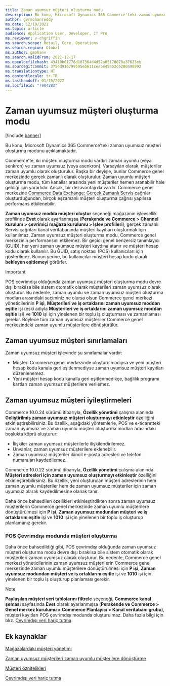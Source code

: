 ```yaml
---
title: Zaman uyumsuz müşteri oluşturma modu
description: Bu konu, Microsoft Dynamics 365 Commerce'teki zaman uyumsuz müşteri oluşturma modunu açıklamaktadır.
author: gvrmohanreddy
ms.date: 12/10/2021
ms.topic: article
audience: Application User, Developer, IT Pro
ms.reviewer: v-chgriffin
ms.search.scope: Retail, Core, Operations
ms.search.region: Global
ms.author: gmohanv
ms.search.validFrom: 2021-12-17
ms.openlocfilehash: 43418b61778d187364d4d52a05178078a37623eb
ms.sourcegitcommit: 3754d916799595eb611ceabe45a52c6280a98992
ms.translationtype: HT
ms.contentlocale: tr-TR
ms.lasthandoff: 01/15/2022
ms.locfileid: "7984282"
---
```

# <a name="asynchronous-customer-creation-mode"></a>Zaman uyumsuz müşteri oluşturma modu

[!include [banner](includes/banner.md)]

Bu konu, Microsoft Dynamics 365 Commerce'teki zaman uyumsuz müşteri oluşturma modunu açıklamaktadır.

Commerce'te, iki müşteri oluşturma modu vardır: zaman uyumlu (veya senkron) ve zaman uyumsuz (veya asenkron). Varsayılan olarak, müşteriler zaman uyumlu olarak oluşturulur. Başka bir deyişle, bunlar Commerce genel merkezinde gerçek zamanlı olarak oluşturulur. Zaman uyumlu müşteri oluşturma modu, tüm kanallar arasında yeni müşteriler hemen aranabilir hale geldiği için yararlıdır. Ancak, bir dezavantajı da vardır. Commerce genel merkezine [Commerce Data Exchange: Gerçek Zamanlı Servis](dev-itpro/define-retail-channel-communications-cdx.md#realtime-service) çağrıları oluşturduğundan, birçok eşzamanlı müşteri oluşturma çağrısı yapılırsa performans etkilenebilir.

**Zaman uyumsuz modda müşteri oluştur** seçeneği mağazanın işlevsellik profilinde **Evet** olarak ayarlanmışsa (**Perakende ve Commerce \> Channel kurulum \> çevrimiçi mağaza kurulumu \> İşlev profilleri**), gerçek zamanlı Servis çağrıları kanal veritabanında müşteri kayıtları oluşturmak için kullanılmaz. Zaman uyumsuz müşteri oluşturma modu, Commerce genel merkezinin performansını etkilemez. Bir geçici genel benzersiz tanımlayıcı (GUID), her yeni zaman uyumsuz müşteri kaydına atanır ve müşteri hesap kodu olarak kullanılır. Bu GUID, satış noktası (POS) kullanıcıları için gösterilmez. Bunun yerine, bu kullanıcılar müşteri hesap kodu olarak **bekleyen eşitlemeyi** görürler.

> [!IMPORTANT]
> POS çevrimdışı olduğunda zaman uyumsuz müşteri oluşturma modu devre dışı bırakılsa bile sistem otomatik olarak müşterileri zaman uyumsuz olarak oluşturur. Bu nedenle, zaman uyumlu ve zaman uyumsuz müşteri oluşturma modları arasındaki seçiminiz ne olursa olsun Commerce genel merkezi yöneticilerinin **P işi**, **Müşterileri ve iş ortaklarını zaman uyumsuz moddan eşitle** işi (eski adıyla **Müşterileri ve iş ortaklarını zaman uyumsuz moddan eşitle** işi) ve **1010** işi için yinelenen bir toplu iş oluşturması ve zamanlaması gerekir. Böylece tüm zaman uyumsuz müşteriler Commerce genel merkezindeki zaman uyumlu müşterilere dönüştürülür.

## <a name="async-customer-limitations"></a>Zaman uyumsuz müşteri sınırlamaları

Zaman uyumsuz müşteri işlevinde şu sınırlamalar vardır:

- Müşteri Commerce genel merkezinde oluşturulmadıysa ve yeni müşteri hesap kodu kanala geri eşitlenmediyse zaman uyumsuz müşteri kayıtları düzenlenemez.
- Yeni müşteri hesap kodu kanalla geri eşitlenmedikçe, bağlılık programı kartları zaman uyumsuz müşterilere verilemez.

## <a name="async-customer-enhancements"></a>Zaman uyumsuz müşteri iyileştirmeleri

Commerce 10.0.24 sürümü itibarıyla, **Özellik yönetimi** çalışma alanında **Geliştirilmiş zaman uyumsuz müşteri oluşturmayı etkinleştir** özelliğini etkinleştirebilirsiniz. Bu özellik, aşağıdaki yöntemlerle, POS ve e-ticaretteki zaman uyumsuz ve zaman uyumlu müşteri oluşturma modları arasındaki boşlukta köprü oluşturur:

- İlişkiler zaman uyumsuz müşterilerle ilişkilendirilemez.
- Unvanlar, zaman uyumsuz müşterilere eklenebilir.
- Zaman uyumsuz müşteriler ikincil e-posta adresleri ve telefon numaraları kaydedilemez.

Commerce 10.0.22 sürümü itibarıyla, **Özellik yönetimi** çalışma alanında **Müşteri adresleri için zaman uyumsuz oluşturmayı etkinleştir** özelliğini etkinleştirebilirsiniz. Bu özellik, yeni oluşturulan müşteri adreslerinin hem zaman uyumlu müşteriler hem de zaman uyumsuz müşteriler için zaman uyumsuz olarak kaydedilmesine olanak tanır.

Daha önce bahsedilen özellikleri etkinleştirdikten sonra zaman uyumsuz müşterilerin Commerce genel merkezinde zaman uyumlu müşterilere dönüştürülmesi için **P işi**, **Zaman uyumsuz modundan müşteri ve iş ortaklarını eşitle** işi ve **1010** işi için yinelenen bir toplu iş oluşturup planlamanız gerekir.

### <a name="customer-creation-in-pos-offline-mode"></a>POS Çevrimdışı modunda müşteri oluşturma

Daha önce bahsedildiği gibi, POS çevrimdışı olduğunda zaman uyumsuz müşteri oluşturma modu devre dışı bırakılsa bile sistem otomatik olarak müşterileri zaman uyumsuz olarak oluşturur. Bu nedenle, Commerce genel merkezi yöneticilerinin zaman uyumsuz müşterilerin Commerce genel merkezinde zaman uyumlu müşterilere dönüştürülmesi için **P işi**, **Zaman uyumsuz modundan müşteri ve iş ortaklarını eşitle** işi ve **1010** işi için yinelenen bir toplu iş oluşturup planlaması gerekir.

> [!NOTE]
> **Paylaşılan müşteri veri tablolarını filtrele** seçeneği, **Commerce kanal şeması** sayfasında **Evet** olarak ayarlanmışsa (**Perakende ve Commerce \> Genel merkez kurulumu \> Commerce Planlayıcı \> Kanal veritabanı grubu**), müşteri kayıtları POS çevrimdışı modunda oluşturulmaz. Daha fazla bilgi için bkz. [Çevrimdışı veri hariç tutma](dev-itpro/implementation-considerations-cdx.md#offline-data-exclusion).

## <a name="additional-resources"></a>Ek kaynaklar

[Mağazalardaki müşteri yönetimi](customer-mgmt-stores.md)

[Zaman uyumsuz müşterileri zaman uyumlu müşterilere dönüştürme](convert-async-to-sync.md)

[Müşteri öznitelikleri](dev-itpro/customer-attributes.md)

[Çevrimdışı veri hariç tutma](dev-itpro/implementation-considerations-cdx.md#offline-data-exclusion)
